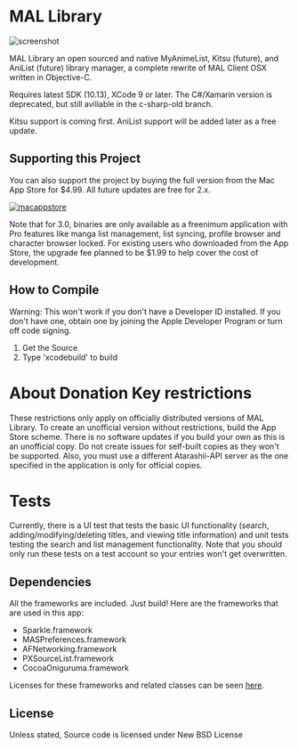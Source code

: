 # MAL Library
![screenshot](https://malupdaterosx.ateliershiori.moe/assets/mallibrary.png)

MAL Library an open sourced and native MyAnimeList, Kitsu (future), and AniList (future) library manager, a complete rewrite of MAL Client OSX written in Objective-C.

Requires latest SDK (10.13), XCode 9 or later. The C#/Xamarin version is deprecated, but still aviliable in the c-sharp-old branch.

Kitsu support is coming first. AniList support will be added later as a free update.

## Supporting this Project

You can also support the project by buying the full version from the Mac App Store for $4.99. All future updates are free for 2.x.


[![macappstore](https://malupdaterosx.moe/assets/downloadmacappstore.png)](https://itunes.apple.com/us/app/mal-library/id1226620085?ls=1&mt=12)

Note that for 3.0, binaries are only available as a freenimum application with Pro features like manga list management, list syncing, profile browser and character browser locked. For existing users who downloaded from the App Store, the upgrade fee planned to be $1.99 to help cover the cost of development.

## How to Compile

Warning: This won't work if you don't have a Developer ID installed. If you don't have one, obtain one by joining the Apple Developer Program or turn off code signing.

1. Get the Source
2. Type 'xcodebuild' to build

# About Donation Key restrictions
These restrictions only apply on officially distributed versions of MAL Library. To create an unofficial version without restrictions, build the App Store scheme. There is no software updates if you build your own as this is an unofficial copy. Do not create issues for self-built copies as they won't be supported. Also, you must use a different Atarashii-API server as the one specified in the application is only for official copies.

# Tests
Currently, there is a UI test that tests the basic UI functionality (search, adding/modifying/deleting titles, and viewing title information) and unit tests testing the search and list management functionality. Note that you should only run these tests on a test account so your entries won't get overwritten.

## Dependencies
All the frameworks are included. Just build! Here are the frameworks that are used in this app:

* Sparkle.framework
* MASPreferences.framework
* AFNetworking.framework
* PXSourceList.framework
* CocoaOniguruma.framework

Licenses for these frameworks and related classes can be seen [here](https://github.com/Atelier-Shiori/mallibrary/wiki/Credits).

## License
Unless stated, Source code is licensed under New BSD License
